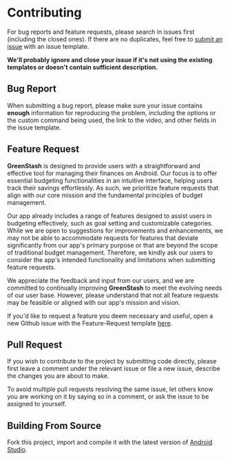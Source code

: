 # Contributing

For bug reports and feature requests, please search in issues first (including the closed ones). If there are no duplicates, feel free to [submit an issue][issues] with an issue template.

**We'll probably ignore and close your issue if it's not using the existing templates or doesn't contain sufficient description.**

## Bug Report

When submitting a bug report, please make sure your issue contains **enough** information for reproducing the problem, including the options or the custom command being used, the link to the video, and other fields in the issue template.

## Feature Request

**GreenStash** is designed to provide users with a straightforward and effective tool for managing their finances on Android. Our focus is to offer essential budgeting functionalities in an intuitive interface, helping users track their savings effortlessly. As such, we prioritize feature requests that align with our core mission and the fundamental principles of budget management.

Our app already includes a range of features designed to assist users in budgeting effectively, such as goal setting and customizable categories. While we are open to suggestions for improvements and enhancements, we may not be able to accommodate requests for features that deviate significantly from our app's primary purpose or that are beyond the scope of traditional budget management. Therefore, we kindly ask our users to consider the app's intended functionality and limitations when submitting feature requests.

We appreciate the feedback and input from our users, and we are committed to continually improving **GreenStash** to meet the evolving needs of our user base. However, please understand that not all feature requests may be feasible or aligned with our app's mission and vision.

If you'd like to request a feature you deem necessary and useful, open a new Github issue with the Feature-Request template [here][feature-req].

## Pull Request

If you wish to contribute to the project by submitting code directly, please first leave a comment under the relevant issue or file a new issue, describe the changes you are about to make.

To avoid multiple pull requests resolving the same issue, let others know you are working on it by saying so in a comment, or ask the issue to be assigned to yourself.

## Building From Source

Fork this project, import and compile it with the latest version of [Android Studio](https://developer.android.com/studio/). 

[issues]: https://github.com/Pool-Of-Tears/GreenStash/issues/new/choose
[feature-req]: https://github.com/Pool-Of-Tears/GreenStash/issues/new?assignees=&labels=enhancement&projects=&template=--feature-request.yml&title=%5BFeature+Request%5D